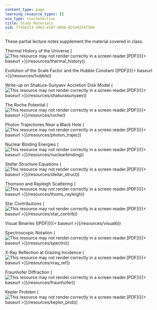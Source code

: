 ```yaml
---
content_type: page
learning_resource_types: []
ocw_type: CourseSection
title: Study Materials
uid: ff43e213-2962-e107-d856-025d4254f3b9
---
```


These partial lecture notes supplement the material covered in class.

Thermal History of the Universe (![This resource may not render correctly in a screen reader.](/images/inacessible.gif)[PDF]({{< baseurl >}}/resources/thermal_history))

Evolution of the Scale Factor and the Hubble Constant ([PDF]({{< baseurl >}}/resources/hubble))

Write-up on Shakura-Sunyaev Accretion Disk Model (![This resource may not render correctly in a screen reader.](/images/inacessible.gif)[PDF]({{< baseurl >}}/resources/shakurasunyaev))

The Roche Potential (![This resource may not render correctly in a screen reader.](/images/inacessible.gif)[PDF]({{< baseurl >}}/resources/roche))

Photon Trajectories Near a Black Hole (![This resource may not render correctly in a screen reader.](/images/inacessible.gif)[PDF]({{< baseurl >}}/resources/photon_trajec))

Nuclear Binding Energies (![This resource may not render correctly in a screen reader.](/images/inacessible.gif)[PDF]({{< baseurl >}}/resources/nuclearbinding))

Stellar Structure Equations (![This resource may not render correctly in a screen reader.](/images/inacessible.gif)[PDF]({{< baseurl >}}/resources/stellar_struct))

Thomson and Rayleigh Scattering (![This resource may not render correctly in a screen reader.](/images/inacessible.gif)[PDF]({{< baseurl >}}/resources/thoms_rayleigh))

Star Contributions (![This resource may not render correctly in a screen reader.](/images/inacessible.gif)[PDF]({{< baseurl >}}/resources/star_contrib))

Visual Binaries ([PDF]({{< baseurl >}}/resources/visualb))

Spectroscopic Notation (![This resource may not render correctly in a screen reader.](/images/inacessible.gif)[PDF]({{< baseurl >}}/resources/spectro))

X-Ray Reflection at Grazing Incidence (![This resource may not render correctly in a screen reader.](/images/inacessible.gif)[PDF]({{< baseurl >}}/resources/xray_ref))

Fraunhofer Diffraction (![This resource may not render correctly in a screen reader.](/images/inacessible.gif)[PDF]({{< baseurl >}}/resources/fraunhofer))

Kepler Problem (![This resource may not render correctly in a screen reader.](/images/inacessible.gif)[PDF]({{< baseurl >}}/resources/kepler_prob))